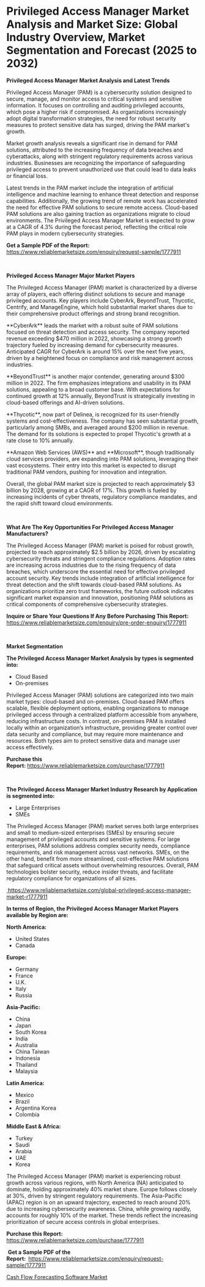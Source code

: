 <p><h1>Privileged Access Manager Market Analysis and Market Size: Global Industry Overview, Market Segmentation and Forecast (2025 to 2032)</h1></p><p><strong>Privileged Access Manager Market Analysis and Latest Trends</strong></p>
<p><p>Privileged Access Manager (PAM) is a cybersecurity solution designed to secure, manage, and monitor access to critical systems and sensitive information. It focuses on controlling and auditing privileged accounts, which pose a higher risk if compromised. As organizations increasingly adopt digital transformation strategies, the need for robust security measures to protect sensitive data has surged, driving the PAM market's growth. </p><p>Market growth analysis reveals a significant rise in demand for PAM solutions, attributed to the increasing frequency of data breaches and cyberattacks, along with stringent regulatory requirements across various industries. Businesses are recognizing the importance of safeguarding privileged access to prevent unauthorized use that could lead to data leaks or financial loss.</p><p>Latest trends in the PAM market include the integration of artificial intelligence and machine learning to enhance threat detection and response capabilities. Additionally, the growing trend of remote work has accelerated the need for effective PAM solutions to secure remote access. Cloud-based PAM solutions are also gaining traction as organizations migrate to cloud environments. The Privileged Access Manager Market is expected to grow at a CAGR of 4.3% during the forecast period, reflecting the critical role PAM plays in modern cybersecurity strategies.</p></p>
<p><strong>Get a Sample PDF of the Report:&nbsp;</strong> <a href="https://www.reliablemarketsize.com/enquiry/request-sample/1777911?utm_campaign=2804&utm_medium=2&utm_source=Github&utm_content=ia&utm_term=09032025&utm_id=privileged-access-manager">https://www.reliablemarketsize.com/enquiry/request-sample/1777911</a></p>
<p>&nbsp;</p>
<p><strong>Privileged Access Manager Major Market Players</strong></p>
<p><p>The Privileged Access Manager (PAM) market is characterized by a diverse array of players, each offering distinct solutions to secure and manage privileged accounts. Key players include CyberArk, BeyondTrust, Thycotic, Centrify, and ManageEngine, which hold substantial market shares due to their comprehensive product offerings and strong brand recognition.</p><p>**CyberArk** leads the market with a robust suite of PAM solutions focused on threat detection and access security. The company reported revenue exceeding $470 million in 2022, showcasing a strong growth trajectory fueled by increasing demand for cybersecurity measures. Anticipated CAGR for CyberArk is around 15% over the next five years, driven by a heightened focus on compliance and risk management across industries.</p><p>**BeyondTrust** is another major contender, generating around $300 million in 2022. The firm emphasizes integrations and usability in its PAM solutions, appealing to a broad customer base. With expectations for continued growth at 12% annually, BeyondTrust is strategically investing in cloud-based offerings and AI-driven solutions.</p><p>**Thycotic**, now part of Delinea, is recognized for its user-friendly systems and cost-effectiveness. The company has seen substantial growth, particularly among SMBs, and averaged around $200 million in revenue. The demand for its solutions is expected to propel Thycotic's growth at a rate close to 10% annually.</p><p>**Amazon Web Services (AWS)** and **Microsoft**, though traditionally cloud services providers, are expanding into PAM solutions, leveraging their vast ecosystems. Their entry into this market is expected to disrupt traditional PAM vendors, pushing for innovation and integration.</p><p>Overall, the global PAM market size is projected to reach approximately $3 billion by 2028, growing at a CAGR of 17%. This growth is fueled by increasing incidents of cyber threats, regulatory compliance mandates, and the rapid shift toward cloud environments.</p></p>
<p>&nbsp;</p>
<p><strong>What Are The Key Opportunities For Privileged Access Manager Manufacturers?</strong></p>
<p><p>The Privileged Access Manager (PAM) market is poised for robust growth, projected to reach approximately $2.5 billion by 2026, driven by escalating cybersecurity threats and stringent compliance regulations. Adoption rates are increasing across industries due to the rising frequency of data breaches, which underscore the essential need for effective privileged account security. Key trends include integration of artificial intelligence for threat detection and the shift towards cloud-based PAM solutions. As organizations prioritize zero trust frameworks, the future outlook indicates significant market expansion and innovation, positioning PAM solutions as critical components of comprehensive cybersecurity strategies.</p></p>
<p><strong>Inquire or Share Your Questions If Any Before Purchasing This Report:</strong> <a href="https://www.reliablemarketsize.com/enquiry/pre-order-enquiry/1777911?utm_campaign=2804&utm_medium=2&utm_source=Github&utm_content=ia&utm_term=09032025&utm_id=privileged-access-manager">https://www.reliablemarketsize.com/enquiry/pre-order-enquiry/1777911</a></p>
<p>&nbsp;</p>
<p><strong>Market Segmentation</strong></p>
<p><strong>The Privileged Access Manager Market Analysis by types is segmented into:</strong></p>
<p><ul><li>Cloud Based</li><li>On-premises</li></ul></p>
<p><p>Privileged Access Manager (PAM) solutions are categorized into two main market types: cloud-based and on-premises. Cloud-based PAM offers scalable, flexible deployment options, enabling organizations to manage privileged access through a centralized platform accessible from anywhere, reducing infrastructure costs. In contrast, on-premises PAM is installed locally within an organization’s infrastructure, providing greater control over data security and compliance, but may require more maintenance and resources. Both types aim to protect sensitive data and manage user access effectively.</p></p>
<p><strong>Purchase this Report:&nbsp;</strong><a href="https://www.reliablemarketsize.com/purchase/1777911?utm_campaign=2804&utm_medium=2&utm_source=Github&utm_content=ia&utm_term=09032025&utm_id=privileged-access-manager">https://www.reliablemarketsize.com/purchase/1777911</a></p>
<p>&nbsp;</p>
<p><strong>The Privileged Access Manager Market Industry Research by Application is segmented into:</strong></p>
<p><ul><li>Large Enterprises</li><li>SMEs</li></ul></p>
<p><p>The Privileged Access Manager (PAM) market serves both large enterprises and small to medium-sized enterprises (SMEs) by ensuring secure management of privileged accounts and sensitive systems. For large enterprises, PAM solutions address complex security needs, compliance requirements, and risk management across vast networks. SMEs, on the other hand, benefit from more streamlined, cost-effective PAM solutions that safeguard critical assets without overwhelming resources. Overall, PAM technologies bolster security, reduce insider threats, and facilitate regulatory compliance for organizations of all sizes.</p></p>
<p><a href="https://www.reliablemarketsize.com/global-privileged-access-manager-market-r1777911?utm_campaign=2804&utm_medium=2&utm_source=Github&utm_content=ia&utm_term=09032025&utm_id=privileged-access-manager">&nbsp;https://www.reliablemarketsize.com/global-privileged-access-manager-market-r1777911</a></p>
<p><strong>In terms of Region, the Privileged Access Manager Market Players available by Region are:</strong></p>
<p>
    <p> <strong> North America: </strong>
        <ul>
            <li>United States</li>
            <li>Canada</li>
        </ul>
        </p> 
    <p> <strong> Europe: </strong>
        <ul>
            <li>Germany</li>
            <li>France</li>
            <li>U.K.</li>
            <li>Italy</li>
            <li>Russia</li>
        </ul>
        </p> 
    <p> <strong> Asia-Pacific: </strong>
        <ul>
            <li>China</li>
            <li>Japan</li>
            <li>South Korea</li>
            <li>India</li>
            <li>Australia</li>
            <li>China Taiwan</li>
            <li>Indonesia</li>
            <li>Thailand</li>
            <li>Malaysia</li>
        </ul>
        </p> 
    <p> <strong> Latin America: </strong>
        <ul>
            <li>Mexico</li>
            <li>Brazil</li>
            <li>Argentina Korea</li>
            <li>Colombia</li>
        </ul>
        </p> 
    <p> <strong> Middle East & Africa: </strong>
        <ul>
            <li>Turkey</li>
            <li>Saudi</li>
            <li>Arabia</li>
            <li>UAE</li>
            <li>Korea</li>
        </ul>
    </p>
    </p>
<p><p>The Privileged Access Manager (PAM) market is experiencing robust growth across various regions, with North America (NA) anticipated to dominate, holding approximately 40% market share. Europe follows closely at 30%, driven by stringent regulatory requirements. The Asia-Pacific (APAC) region is on an upward trajectory, expected to reach around 20% due to increasing cybersecurity awareness. China, while growing rapidly, accounts for roughly 10% of the market. These trends reflect the increasing prioritization of secure access controls in global enterprises.</p></p>
<p><strong>Purchase this Report: </strong><a href="https://www.reliablemarketsize.com/purchase/1777911?utm_campaign=2804&utm_medium=2&utm_source=Github&utm_content=ia&utm_term=09032025&utm_id=privileged-access-manager">https://www.reliablemarketsize.com/purchase/1777911</a></p>
<p>&nbsp;<strong>Get a Sample PDF of the Report:&nbsp;&nbsp;</strong><a href="https://www.reliablemarketsize.com/enquiry/request-sample/1777911?utm_campaign=2804&utm_medium=2&utm_source=Github&utm_content=ia&utm_term=09032025&utm_id=privileged-access-manager">https://www.reliablemarketsize.com/enquiry/request-sample/1777911</a></p>
<p><strong></strong></p>
<p><p><a href="https://github.com/chkrselia/Market-Research-Report-List-1/blob/main/cash-flow-forecasting-software-market.md?utm_campaign=2804&utm_medium=2&utm_source=Github&utm_content=ia&utm_term=09032025&utm_id=privileged-access-manager">Cash Flow Forecasting Software Market</a></p></p>